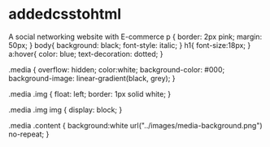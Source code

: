 # addedcsstohtml
A social networking website with E-commerce
p {
    border: 2px pink;
    margin: 50px;
  }
  body{
      background: black;
font-style: italic;
  }
  h1{
      font-size:18px;
  }
  a:hover{
      color: blue;
      text-decoration: dotted;
  }
  
  .media {
    overflow: hidden;
    color:white;
    background-color: #000; 
    background-image: linear-gradient(black, grey);
  }
  
  .media .img {
    float: left;
    border: 1px solid white;
  }
  
  .media .img img {
    display: block;
  }
  
  .media .content {
    background:white url("../images/media-background.png") no-repeat;
  }
